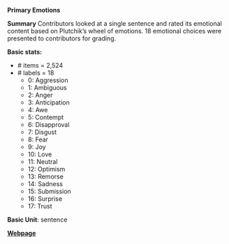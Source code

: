 **Primary Emotions**

**Summary**
Contributors looked at a single sentence and rated its emotional content based on Plutchik’s wheel of emotions. 18 emotional choices were presented to contributors for grading.


**Basic stats:**

+ \# items = 2,524
+ \# labels = 18
    - 0: Aggression
    - 1: Ambiguous
    - 2: Anger
    - 3: Anticipation
    - 4: Awe
    - 5: Contempt
    - 6: Disapproval
    - 7: Disgust
    - 8: Fear
    - 9: Joy
    - 10: Love
    - 11: Neutral
    - 12: Optimism
    - 13: Remorse
    - 14: Sadness
    - 15: Submission
    - 16: Surprise
    - 17: Trust

**Basic Unit**: sentence

[**Webpage**](https://www.crowdflower.com/data-for-everyone/)
